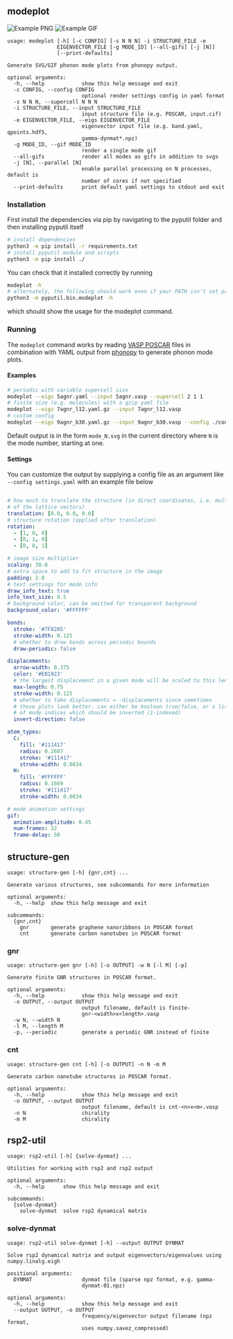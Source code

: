 ## modeplot

![Example PNG](https://raw.githubusercontent.com/colin-daniels/pyputil/assets/example.png)
![Example GIF](https://raw.githubusercontent.com/colin-daniels/pyputil/assets/example.gif)

```
usage: modeplot [-h] [-c CONFIG] [-s N N N] -i STRUCTURE_FILE -e
                EIGENVECTOR_FILE [-g MODE_ID] [--all-gifs] [-j [N]]
                [--print-defaults]

Generate SVG/GIF phonon mode plots from phonopy output.

optional arguments:
  -h, --help            show this help message and exit
  -c CONFIG, --config CONFIG
                        optional render settings config in yaml format
  -s N N N, --supercell N N N
  -i STRUCTURE_FILE, --input STRUCTURE_FILE
                        input structure file (e.g. POSCAR, input.cif)
  -e EIGENVECTOR_FILE, --eigs EIGENVECTOR_FILE
                        eigenvector input file (e.g. band.yaml, qpoints.hdf5,
                        gamma-dynmat*.npz)
  -g MODE_ID, --gif MODE_ID
                        render a single mode gif
  --all-gifs            render all modes as gifs in addition to svgs
  -j [N], --parallel [N]
                        enable parallel processing on N processes, default is
                        number of cores if not specified
  --print-defaults      print default yaml settings to stdout and exit

```
### Installation
First install the dependencies via pip by navigating to the pyputil folder and then installing pyputil itself 
```bash
# install dependencies
python3 -m pip install -r requirements.txt
# install pyputil module and scripts
python3 -m pip install ./
```
You can check that it installed correctly by running
```bash
modeplot -h
# alternately, the following should work even if your PATH isn't set properly
python3 -m pyputil.bin.modeplot -h
```
which should show the usage for the modeplot command.

### Running
The `modeplot` command works by reading [VASP POSCAR](https://cms.mpi.univie.ac.at/wiki/index.php/POSCAR) 
files in combination with YAML output from [phonopy](https://github.com/atztogo/phonopy) to generate
phonon mode plots. 

#### Examples
```bash
# periodic with variable supercell size
modeplot --eigs 5agnr.yaml --input 5agnr.vasp --supercell 2 1 1
# finite size (e.g. molecules) with a gzip yaml file
modeplot --eigs 7agnr_l12.yaml.gz --input 7agnr_l12.vasp
# custom config
modeplot --eigs 9agnr_b30.yaml.gz --input 9agnr_b30.vasp --config ./configs/render-settings-9agnr-b.yaml
```
Default output is in the form `mode_N.svg` in the current directory where `N` is the mode number, starting at one.

#### Settings
You can customize the output by supplying a config file as an argument like `--config settings.yaml` with an example 
file below
```yaml

# how much to translate the structure (in direct coordinates, i.e. multiples
# of the lattice vectors)
translation: [0.0, 0.0, 0.0]
# structure rotation (applied after translation)
rotation:
  - [1, 0, 0]
  - [0, 1, 0]
  - [0, 0, 1]

# image size multiplier
scaling: 30.0
# extra space to add to fit structure in the image
padding: 2.0
# text settings for mode info
draw_info_text: true
info_text_size: 0.5
# background color, can be omitted for transparent background
background_color: '#FFFFFF'

bonds:
  stroke: '#7F8285'
  stroke-width: 0.125
  # whether to draw bonds across periodic bounds
  draw-periodic: false

displacements:
  arrow-width: 0.375
  color: '#EB1923'
  # the largest displacement in a given mode will be scaled to this length
  max-length: 0.75
  stroke-width: 0.125
  # whether to take displacements = -displacements since sometimes
  # those plots look better. can either be boolean true/false, or a list
  # of mode indices which should be inverted (1-indexed)
  invert-direction: false

atom_types:
  C:
    fill: '#111417'
    radius: 0.2607
    stroke: '#111417'
    stroke-width: 0.0834
  H:
    fill: '#FFFFFF'
    radius: 0.1669
    stroke: '#111417'
    stroke-width: 0.0834

# mode animation settings
gif:
  animation-amplitude: 0.45
  num-frames: 32
  frame-delay: 50

```

## structure-gen

```
usage: structure-gen [-h] {gnr,cnt} ...

Generate various structures, see subcommands for more information

optional arguments:
  -h, --help  show this help message and exit

subcommands:
  {gnr,cnt}
    gnr       generate graphene nanoribbons in POSCAR format
    cnt       generate carbon nanotubes in POSCAR format
```

### gnr

```
usage: structure-gen gnr [-h] [-o OUTPUT] -w N [-l M] [-p]

Generate finite GNR structures in POSCAR format.

optional arguments:
  -h, --help            show this help message and exit
  -o OUTPUT, --output OUTPUT
                        output filename, default is finite-
                        gnr-<width>x<length>.vasp
  -w N, --width N
  -l M, --length M
  -p, --periodic        generate a periodic GNR instead of finite
```

### cnt

```
usage: structure-gen cnt [-h] [-o OUTPUT] -n N -m M

Generate carbon nanotube structures in POSCAR format.

optional arguments:
  -h, --help            show this help message and exit
  -o OUTPUT, --output OUTPUT
                        output filename, default is cnt-<n>x<m>.vasp
  -n N                  chirality
  -m M                  chirality
```

## rsp2-util

```
usage: rsp2-util [-h] {solve-dynmat} ...

Utilities for working with rsp2 and rsp2 output

optional arguments:
  -h, --help      show this help message and exit

subcommands:
  {solve-dynmat}
    solve-dynmat  solve rsp2 dynamical matrix
```

### solve-dynmat

```
usage: rsp2-util solve-dynmat [-h] --output OUTPUT DYNMAT

Solve rsp2 dynamical matrix and output eigenvectors/eigenvalues using
numpy.linalg.eigh

positional arguments:
  DYNMAT                dynmat file (sparse npz format, e.g. gamma-
                        dynmat-01.npz)

optional arguments:
  -h, --help            show this help message and exit
  --output OUTPUT, -o OUTPUT
                        frequency/eigenvector output filename (npz format,
                        uses numpy.savez_compressed)
```

